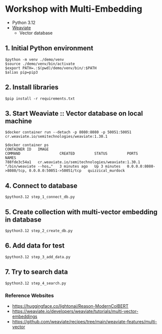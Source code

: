 # Workshop with Multi-Embedding
* Python 3.12
* [Weaviate](https://weaviate.io/)
  * Vector database

## 1. Initial Python environment
```
$python -m venv ./demo/venv
$source ./demo/venv/bin/activate
$export PATH=.:$(pwd)/demo/venv/bin/:$PATH
$alias pip=pip3
```

## 2. Install libraries
```
$pip install -r requirements.txt
```

## 3. Start Weaviate :: Vector database on local machine
```
$docker container run --detach -p 8080:8080 -p 50051:50051 cr.weaviate.io/semitechnologies/weaviate:1.30.1

$docker container ps
CONTAINER ID   IMAGE                                             COMMAND                  CREATED         STATUS         PORTS                                              NAMES
788fde3c54a1   cr.weaviate.io/semitechnologies/weaviate:1.30.1   "/bin/weaviate --hos…"   3 minutes ago   Up 3 minutes   0.0.0.0:8080->8080/tcp, 0.0.0.0:50051->50051/tcp   quizzical_murdock
```

## 4. Connect to database
```
$python3.12 step_1_connect_db.py
```

## 5. Create collection with multi-vector embedding in database
```
$python3.12 step_2_create_db.py
```

## 6. Add data for test
```
$python3.12 step_3_add_data.py
```

## 7. Try to search data
```
$python3.12 step_4_search.py
```

### Reference Websites
* https://huggingface.co/lightonai/Reason-ModernColBERT
* https://weaviate.io/developers/weaviate/tutorials/multi-vector-embeddings
* https://github.com/weaviate/recipes/tree/main/weaviate-features/multi-vector